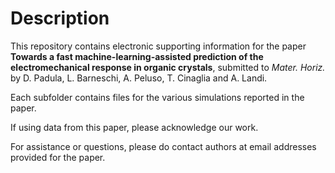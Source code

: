 Description
===========
This repository contains electronic supporting information for the paper
**Towards a fast machine-learning-assisted prediction of the electromechanical
response in organic crystals**, submitted to _Mater. Horiz._
by D. Padula, L. Barneschi, A. Peluso, T. Cinaglia and A. Landi.

Each subfolder contains files for the various simulations reported
in the paper.

If using data from this paper, please acknowledge our work.

For assistance or questions, please do contact authors at email addresses
provided for the paper.
